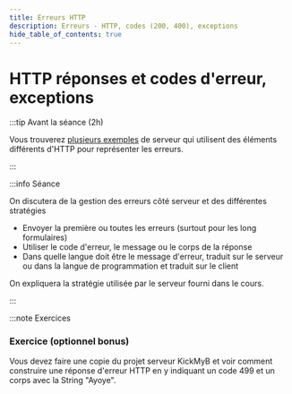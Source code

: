 ```yaml
---
title: Erreurs HTTP
description: Erreurs - HTTP, codes (200, 400), exceptions
hide_table_of_contents: true
---
```


# HTTP réponses et codes d'erreur, exceptions

<Row>

<Column>

:::tip Avant la séance (2h)

Vous trouverez [plusieurs exemples](https://github.com/departement-info-cem/4N6-Mobile/tree/main/code/HTTPResponse) de serveur qui utilisent des éléments différents d'HTTP pour représenter les erreurs.

:::

</Column>

<Column>

:::info Séance

On discutera de la gestion des erreurs côté serveur et des différentes stratégies

- Envoyer la première ou toutes les erreurs (surtout pour les long formulaires)
- Utiliser le code d'erreur, le message ou le corps de la réponse
- Dans quelle langue doit être le message d'erreur, traduit sur le serveur ou dans la langue de programmation et traduit sur le client

On expliquera la stratégie utilisée par le serveur fourni dans le cours.

:::

</Column>

</Row>

:::note Exercices

### Exercice (optionnel bonus)

Vous devez faire une copie du projet serveur KickMyB et voir comment construire une réponse d'erreur HTTP en y indiquant un code 499 et un corps avec la String "Ayoye".
